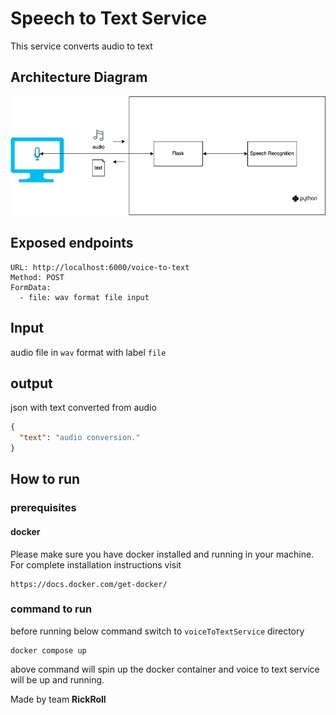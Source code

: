 # Speech to Text Service
This service converts audio to text

## Architecture Diagram
![Architecture Diagram](architecture-diagram-Page-3.jpg)

## Exposed endpoints
```
URL: http://localhost:6000/voice-to-text
Method: POST
FormData:
  - file: wav format file input
```
## Input
audio file in `wav` format with label `file`

## output
json with text converted from audio
```json
{
  "text": "audio conversion."
}
```

## How to run

### prerequisites
#### docker
Please make sure you have docker installed and running in your machine. For complete installation instructions visit
```http request
https://docs.docker.com/get-docker/
```

### command to run
before running below command switch to `voiceToTextService` directory
```commandline
docker compose up
```
above command will spin up the docker container and voice to text service will be up and running.

Made by team **RickRoll**
